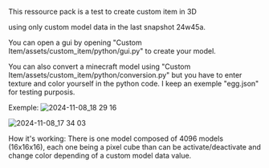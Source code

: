This ressource pack is a test to create custom item in 3D

 using only custom model data in the last snapshot 24w45a.


You can open a gui by opening "Custom Item/assets/custom_item/python/gui.py" to create your model.

You can also convert a minecraft model using "Custom Item/assets/custom_item/python/conversion.py" but you have to enter texture and color yourself in the python code. I keep an exemple "egg.json" for testing purposis.

Exemple:
![2024-11-08_18 29 16](https://github.com/user-attachments/assets/1925cfef-a60f-40c3-b854-711f94e2e056)

![2024-11-08_17 34 03](https://github.com/user-attachments/assets/cc1834fd-995b-40b5-985b-b21a2d63b5b4)

How it's working:
There is one model composed of 4096 models (16x16x16), each one being a pixel cube than can be activate/deactivate and change color depending of a custom model data value.
